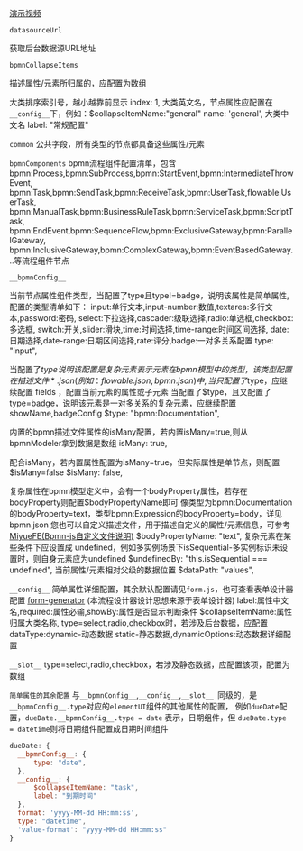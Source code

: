 [演示视频](http://118.190.100.3:8080/zjmzxfzhl/upload/complexDemo.mp4)

`datasourceUrl`

获取后台数据源URL地址



`bpmnCollapseItems`

描述属性/元素所归属的，应配置为数组

大类排序索引号，越小越靠前显示
index: 1,
大类英文名，节点属性应配置在 `__config__`下，例如：$collapseItemName:"general"
name: 'general',
大类中文名
label: "常规配置"



`common`
公共字段，所有类型的节点都具备这些属性/元素



`bpmnComponents`
bpmn流程组件配置清单，包含 
bpmn:Process,bpmn:SubProcess,bpmn:StartEvent,bpmn:IntermediateThrowEvent,
bpmn:Task,bpmn:SendTask,bpmn:ReceiveTask,bpmn:UserTask,flowable:UserTask,
bpmn:ManualTask,bpmn:BusinessRuleTask,bpmn:ServiceTask,bpmn:ScriptTask,
bpmn:EndEvent,bpmn:SequenceFlow,bpmn:ExclusiveGateway,bpmn:ParallelGateway,
bpmn:InclusiveGateway,bpmn:ComplexGateway,bpmn:EventBasedGateway...等流程组件节点



`__bpmnConfig__`

当前节点属性组件类型，当配置了type且type!=badge，说明该属性是简单属性,
配置的类型清单如下：
input:单行文本,input-number:数值,textarea:多行文本,password:密码,
select:下拉选择,cascader:级联选择,radio:单选框,checkbox:多选框,
switch:开关,slider:滑块,time:时间选择,time-range:时间区间选择,
date:日期选择,date-range:日期区间选择,rate:评分,badge:一对多关系配置
type: "input",

当配置了$type说明该配置是复杂元素
表示元素在bpmn模型中的类型，该类型配置在描述文件*.json(例如：flowable.json,bpmn.json)中,
当只配置了$type，应继续配置 fields ，配置当前元素的属性或子元素
当配置了$type，且又配置了 type=badge，说明该元素是一对多关系的复杂元素，应继续配置showName,badgeConfig
$type: "bpmn:Documentation", 

内置的bpmn描述文件属性的isMany配置，若内置isMany=true,则从bpmnModeler拿到数据是数组
isMany: true, 

配合isMany，若内置属性配置为isMany=true，但实际属性是单节点，则配置$isMany=false
$isMany: false,

复杂属性在bpmn模型定义中，会有一个bodyProperty属性，若存在bodyProperty则配置$bodyPropertyName即可
像类型为bpmn:Documentation的bodyProperty=text，类型bpmn:Expression的bodyProperty=body，详见bpmn.json
您也可以自定义描述文件，用于描述自定义的属性/元素信息，可参考 [MiyueFE(Bpmn-js自定义文件说明)](https://juejin.cn/post/6912331982701592590)
$bodyPropertyName: "text",
复杂元素在某些条件下应设置成 undefined，例如多实例场景下isSequential-多实例标识未设置时，则自身元素应为undefined
$undefinedBy: "this.isSequential === undefined",
当前属性/元素相对父级的数据位置
$dataPath: "values",



`__config__`
简单属性详细配置，其余默认配置请见`form.js`，也可查看表单设计器配置 [form-generator](https://gitee.com/mrhj/form-generator) (本流程设计器设计思想来源于表单设计器)
label:属性中文名,required:属性必输,showBy:属性是否显示判断条件
$collapseItemName:属性归属大类名称,
type=select,radio,checkbox时，若涉及后台数据，应配置 dataType:dynamic-动态数据 static-静态数据,dynamicOptions:动态数据详细配置



`__slot__`
type=select,radio,checkbox，若涉及静态数据，应配置该项，配置为数组



`简单属性的其余配置`
与`__bpmnConfig__`,`__config__`,`__slot__ `同级的，是`__bpmnConfig__.type`对应的`elementUI`组件的其他属性的配置，
例如`dueDate`配置，`dueDate.__bpmnConfig__.type = date` 表示，日期组件，但 `dueDate.type = datetime`则将日期组件配置成日期时间组件

```js
dueDate: {
  __bpmnConfig__: {
      type: "date",
  },
  __config__: {
      $collapseItemName: "task",
      label: "到期时间"
  },
  format: 'yyyy-MM-dd HH:mm:ss',
  type: "datetime",
  'value-format': "yyyy-MM-dd HH:mm:ss"
}
```